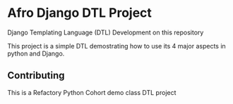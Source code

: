 # Afro Django DTL Project

Django Templating Language (DTL) Development on this repository 

This project is a simple DTL demostrating how to use its 4 major aspects in python and Django.
 
## Contributing

This is a Refactory Python Cohort demo class DTL project
